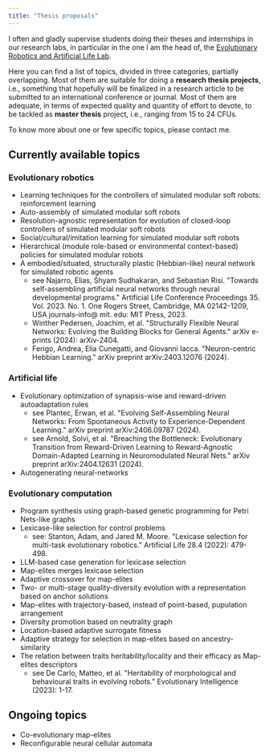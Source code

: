 ```yaml
---
title: "Thesis proposals"
---
```


I often and gladly supervise students doing their theses and internships in our research labs, in particular in the one I am the head of, the [Evolutionary Robotics and Artificial Life Lab](https://erallab.inginf.units.it).

Here you can find a list of topics, divided in three categories, partially overlapping.
Most of them are suitable for doing a **research thesis projects**, i.e., something that hopefully will be finalized in a research article to be submitted to an international conference or journal.
Most of them are adequate, in terms of expected quality and quantity of effort to devote, to be tackled as **master thesis** project, i.e., ranging from 15 to 24 CFUs.

To know more about one or few specific topics, please contact me.

## Currently available topics

### Evolutionary robotics
- Learning techniques for the controllers of simulated modular soft robots: reinforcement learning
- Auto-assembly of simulated modular soft robots
- Resolution-agnostic representation for evolution of closed-loop controllers of simulated modular soft robots
- Social/cultural/imitation learning for simulated modular soft robots
- Hierarchical (module role-based or environmental context-based) policies for simulated modular robots
- A embodied/situated, structurally plastic (Hebbian-like) neural network for simulated robotic agents
  - see Najarro, Elias, Shyam Sudhakaran, and Sebastian Risi. "Towards self-assembling artificial neural networks through neural developmental programs." Artificial Life Conference Proceedings 35. Vol. 2023. No. 1. One Rogers Street, Cambridge, MA 02142-1209, USA journals-info@ mit. edu: MIT Press, 2023.
  - Winther Pedersen, Joachim, et al. "Structurally Flexible Neural Networks: Evolving the Building Blocks for General Agents." arXiv e-prints (2024): arXiv-2404.
  - Ferigo, Andrea, Elia Cunegatti, and Giovanni Iacca. "Neuron-centric Hebbian Learning." arXiv preprint arXiv:2403.12076 (2024).

### Artificial life
- Evolutionary optimization of synapsis-wise and reward-driven autoadaptation rules
  - see Plantec, Erwan, et al. "Evolving Self-Assembling Neural Networks: From Spontaneous Activity to Experience-Dependent Learning." arXiv preprint arXiv:2406.09787 (2024).
  - see Arnold, Solvi, et al. "Breaching the Bottleneck: Evolutionary Transition from Reward-Driven Learning to Reward-Agnostic Domain-Adapted Learning in Neuromodulated Neural Nets." arXiv preprint arXiv:2404.12631 (2024).
- Autogenerating neural-networks

### Evolutionary computation
- Program synthesis using graph-based genetic programming for Petri Nets-like graphs
- Lexicase-like selection for control problems
  - see: Stanton, Adam, and Jared M. Moore. "Lexicase selection for multi-task evolutionary robotics." Artificial Life 28.4 (2022): 479-498.
- LLM-based case generation for lexicase selection
- Map-elites merges lexicase selection
- Adaptive crossover for map-elites
- Two- or multi-stage quality-diversity evolution with a representation based on anchor solutions
- Map-elites with trajectory-based, instead of point-based, pupulation arrangement
- Diversity promotion based on neutrality graph
- Location-based adaptive surrogate fitness
- Adaptive strategy for selection in map-elites based on ancestry-similarity
- The relation between traits heritability/locality and their efficacy as Map-elites descriptors
  - see De Carlo, Matteo, et al. "Heritability of morphological and behavioural traits in evolving robots." Evolutionary Intelligence (2023): 1-17.

## Ongoing topics
- Co-evolutionary map-elites
- Reconfigurable neural cellular automata

